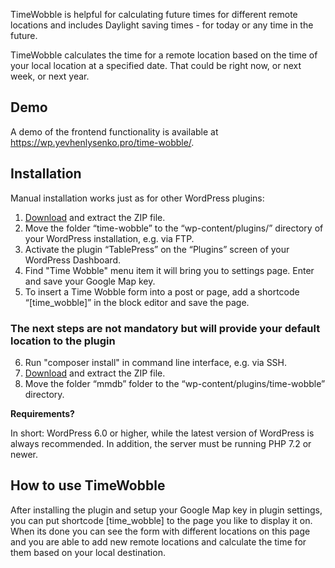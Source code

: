 TimeWobble is helpful for calculating future times for different remote locations and includes Daylight saving times - for today or any time in the future.

TimeWobble calculates the time for a remote location based on the time of your local location at a specified date. That could be right now, or next week, or next year.

## Demo

A demo of the frontend functionality is available at https://wp.yevhenlysenko.pro/time-wobble/.

## Installation

Manual installation works just as for other WordPress plugins:

1. [Download](https://wp.yevhenlysenko.pro/downloads/time-wobble.zip) and extract the ZIP file.
2. Move the folder “time-wobble” to the “wp-content/plugins/” directory of your WordPress installation, e.g. via FTP.
3. Activate the plugin “TablePress” on the “Plugins” screen of your WordPress Dashboard.
4. Find "Time Wobble" menu item it will bring you to settings page. Enter and save your Google Map key. 
5. To insert a Time Wobble form into a post or page, add a shortcode “[time_wobble]” in the block editor and save the page.

### The next steps are not mandatory but will provide your default location to the plugin    
6. Run "composer install" in command line interface, e.g. via SSH.
7. [Download](https://wp.yevhenlysenko.pro/downloads/mmdb.zip) and extract the ZIP file.
8. Move the folder “mmdb” folder to the “wp-content/plugins/time-wobble” directory.

**Requirements?**

In short: WordPress 6.0 or higher, while the latest version of WordPress is always recommended. In addition, the server must be running PHP 7.2 or newer.

## How to use TimeWobble

After installing the plugin and setup your Google Map key in plugin settings, you can put shortcode [time_wobble] to the page you like to display it on. 
When its done you can see the form with different locations on this page and you are able to add new remote locations and calculate the time for them based on your local destination.
